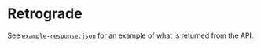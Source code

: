 # Retrograde

See [`example-response.json`](example-response.json) for an example of what is returned from the API.
